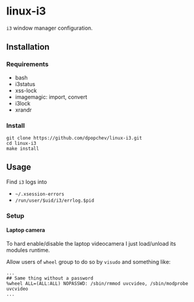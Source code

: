 # linux-i3

`i3` window manager configuration.

## Installation

### Requirements

- bash
- i3status
- xss-lock
- imagemagic: import, convert
- i3lock
- xrandr
<!-- - gammastep -->
<!-- - setxkbmap -->
<!-- - xxkb -->
<!-- - dunst -->
<!-- - xrandr -->
<!-- - i3status -->
<!-- - dmenu -->

### Install

```
git clone https://github.com/dpopchev/linux-i3.git
cd linux-i3
make install
```

## Usage

Find `i3` logs into

- `~/.xsession-errors`
- `/run/user/$uid/i3/errlog.$pid`

### Setup

#### Laptop camera

To hard enable/disable the laptop videocamera I just load/unload its modules
runtime.

Allow users of `wheel` group to do so by `visudo` and something like:

```
...
## Same thing without a password
%wheel ALL=(ALL:ALL) NOPASSWD: /sbin/rmmod uvcvideo, /sbin/modprobe uvcvideo
...
```
